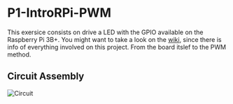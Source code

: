 # P1-IntroRPi-PWM

This exersice consists on drive a LED with the GPIO available on the Raspberry Pi 3B+. You might want to take a look on the [wiki](https://github.com/clases-julio/p1-introrpi-pwm-dgarciac2021/wiki), since there is info of everything involved on this project. From the board itslef to the PWM method.

## Circuit Assembly

![Circuit](blob:https://urjc-my.sharepoint.com/01a1f69b-b0c7-41af-a0b1-3e4f4c5db567)
